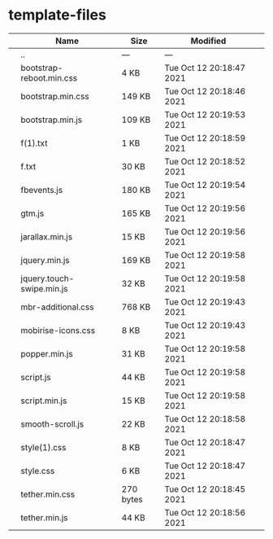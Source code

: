 template-files
==============

<table><thead><tr class="header"><th></th><th>Name</th><th>Size</th><th>Modified</th><th></th></tr></thead><tbody><tr class="odd"><td></td><td><span class="goup">..</span></td><td>—</td><td>—</td><td></td></tr><tr class="even"><td></td><td><span class="name">bootstrap-reboot.min.css</span></td><td>4 KB</td><td>Tue Oct 12 20:18:47 2021</td><td></td></tr><tr class="odd"><td></td><td><span class="name">bootstrap.min.css</span></td><td>149 KB</td><td>Tue Oct 12 20:18:46 2021</td><td></td></tr><tr class="even"><td></td><td><span class="name">bootstrap.min.js</span></td><td>109 KB</td><td>Tue Oct 12 20:19:53 2021</td><td></td></tr><tr class="odd"><td></td><td><span class="name">f(1).txt</span></td><td>1 KB</td><td>Tue Oct 12 20:18:59 2021</td><td></td></tr><tr class="even"><td></td><td><span class="name">f.txt</span></td><td>30 KB</td><td>Tue Oct 12 20:18:52 2021</td><td></td></tr><tr class="odd"><td></td><td><span class="name">fbevents.js</span></td><td>180 KB</td><td>Tue Oct 12 20:19:54 2021</td><td></td></tr><tr class="even"><td></td><td><span class="name">gtm.js</span></td><td>165 KB</td><td>Tue Oct 12 20:19:56 2021</td><td></td></tr><tr class="odd"><td></td><td><span class="name">jarallax.min.js</span></td><td>15 KB</td><td>Tue Oct 12 20:19:56 2021</td><td></td></tr><tr class="even"><td></td><td><span class="name">jquery.min.js</span></td><td>169 KB</td><td>Tue Oct 12 20:19:58 2021</td><td></td></tr><tr class="odd"><td></td><td><span class="name">jquery.touch-swipe.min.js</span></td><td>32 KB</td><td>Tue Oct 12 20:19:58 2021</td><td></td></tr><tr class="even"><td></td><td><span class="name">mbr-additional.css</span></td><td>768 KB</td><td>Tue Oct 12 20:19:43 2021</td><td></td></tr><tr class="odd"><td></td><td><span class="name">mobirise-icons.css</span></td><td>8 KB</td><td>Tue Oct 12 20:19:43 2021</td><td></td></tr><tr class="even"><td></td><td><span class="name">popper.min.js</span></td><td>31 KB</td><td>Tue Oct 12 20:19:58 2021</td><td></td></tr><tr class="odd"><td></td><td><span class="name">script.js</span></td><td>44 KB</td><td>Tue Oct 12 20:19:58 2021</td><td></td></tr><tr class="even"><td></td><td><span class="name">script.min.js</span></td><td>15 KB</td><td>Tue Oct 12 20:19:58 2021</td><td></td></tr><tr class="odd"><td></td><td><span class="name">smooth-scroll.js</span></td><td>22 KB</td><td>Tue Oct 12 20:18:58 2021</td><td></td></tr><tr class="even"><td></td><td><span class="name">style(1).css</span></td><td>8 KB</td><td>Tue Oct 12 20:18:47 2021</td><td></td></tr><tr class="odd"><td></td><td><span class="name">style.css</span></td><td>6 KB</td><td>Tue Oct 12 20:18:47 2021</td><td></td></tr><tr class="even"><td></td><td><span class="name">tether.min.css</span></td><td>270 bytes</td><td>Tue Oct 12 20:18:45 2021</td><td></td></tr><tr class="odd"><td></td><td><span class="name">tether.min.js</span></td><td>44 KB</td><td>Tue Oct 12 20:18:56 2021</td><td></td></tr></tbody></table>
